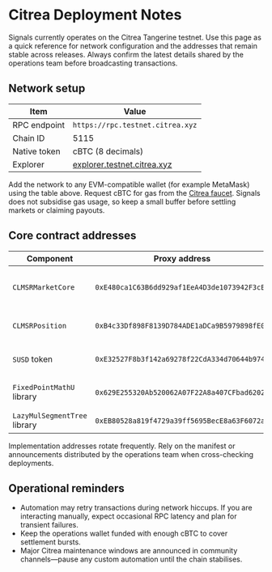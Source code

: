 # Citrea Deployment Notes

Signals currently operates on the Citrea Tangerine testnet. Use this page as a quick reference for network configuration and the addresses that remain stable across releases. Always confirm the latest details shared by the operations team before broadcasting transactions.

## Network setup

| Item | Value |
| --- | --- |
| RPC endpoint | `https://rpc.testnet.citrea.xyz` |
| Chain ID | 5115 |
| Native token | cBTC (8 decimals) |
| Explorer | [explorer.testnet.citrea.xyz](https://explorer.testnet.citrea.xyz/) |

Add the network to any EVM-compatible wallet (for example MetaMask) using the table above. Request cBTC for gas from the [Citrea faucet](https://faucet.testnet.citrea.xyz/). Signals does not subsidise gas usage, so keep a small buffer before settling markets or claiming payouts.

## Core contract addresses

| Component | Proxy address | Notes |
| --- | --- | --- |
| `CLMSRMarketCore` | `0xE480ca1C63B6dd929af1EeA4D3de1073942F3cEf` | Market creation, trading, settlement |
| `CLMSRPosition` | `0xB4c33Df898F8139D784ADE1aDCa9B5979898fE03` | ERC-721 range positions |
| `SUSD` token | `0xE32527F8b3f142a69278f22CdA334d70644b9743` | 6-decimal settlement token |
| `FixedPointMathU` library | `0x629E255320Ab520062A07F22A8a407CFbad62025` | Shared math helpers |
| `LazyMulSegmentTree` library | `0xEB80528a819f4729a39ff5695BecE8a63F6072ae` | Exponential weight tree |

Implementation addresses rotate frequently. Rely on the manifest or announcements distributed by the operations team when cross-checking deployments.

## Operational reminders

- Automation may retry transactions during network hiccups. If you are interacting manually, expect occasional RPC latency and plan for transient failures.
- Keep the operations wallet funded with enough cBTC to cover settlement bursts.
- Major Citrea maintenance windows are announced in community channels—pause any custom automation until the chain stabilises.
